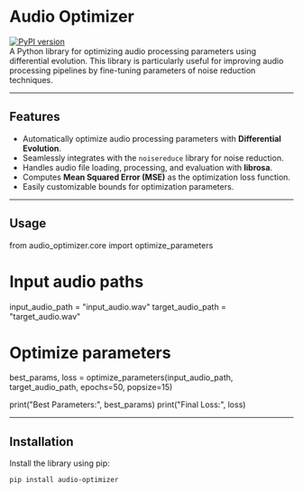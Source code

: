 # Audio Optimizer

[![PyPI version](https://badge.fury.io/py/audio-optimizer.svg)](https://badge.fury.io/py/audio-optimizer)  
A Python library for optimizing audio processing parameters using differential evolution. This library is particularly useful for improving audio processing pipelines by fine-tuning parameters of noise reduction techniques.

---

## Features

- Automatically optimize audio processing parameters with **Differential Evolution**.
- Seamlessly integrates with the `noisereduce` library for noise reduction.
- Handles audio file loading, processing, and evaluation with **librosa**.
- Computes **Mean Squared Error (MSE)** as the optimization loss function.
- Easily customizable bounds for optimization parameters.

---

## Usage

from audio_optimizer.core import optimize_parameters

# Input audio paths
input_audio_path = "input_audio.wav"
target_audio_path = "target_audio.wav"

# Optimize parameters
best_params, loss = optimize_parameters(input_audio_path, target_audio_path, epochs=50, popsize=15)

print("Best Parameters:", best_params)
print("Final Loss:", loss)

---

## Installation

Install the library using pip:

```bash
pip install audio-optimizer


